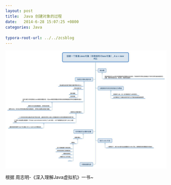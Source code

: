 ```yaml
---
layout: post
title:  Java 创建对象的过程
date:   2014-6-28 15:07:25 +0800
categories: Java

typora-root-url: ../../zcsblog
---
```


![img](/assets/Java/创建对象的过程.jpg)

根据  周志明-《深入理解Java虚拟机》一书~